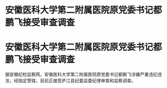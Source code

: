 # 安徽医科大学第二附属医院原党委书记都鹏飞接受审查调查

# 安徽医科大学第二附属医院原党委书记都鹏飞接受审查调查

据安徽纪检监察网，安徽医科大学第二附属医院原党委书记都鹏飞涉嫌严重违纪违法，经指定管辖，目前正接受庐江县纪委监委纪律审查和监察调查。

